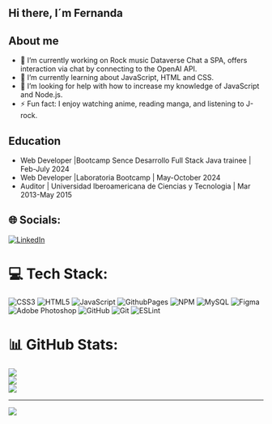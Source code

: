 ## Hi there, I´m Fernanda 

## About me
- 🔭 I’m currently working on Rock music Dataverse Chat a SPA, offers interaction via chat by connecting to the OpenAI API.
- 🌱 I’m currently learning about JavaScript, HTML and CSS.
- 🤔 I’m looking for help with how to increase my knowledge of JavaScript and Node.js.
- ⚡ Fun fact: I enjoy watching anime, reading manga, and listening to J-rock. 

## Education
- Web Developer |Bootcamp Sence Desarrollo Full Stack Java trainee | Feb-July 2024
- Web Developer |Laboratoria Bootcamp | May-October 2024
- Auditor | Universidad Iberoamericana de Ciencias y Tecnologia | Mar 2013-May 2015



## 🌐 Socials:
[![LinkedIn](https://img.shields.io/badge/LinkedIn-%230077B5.svg?logo=linkedin&logoColor=white)](https://linkedin.com/in//fernanda-alvarez-fronend-developer/) 

# 💻 Tech Stack:
![CSS3](https://img.shields.io/badge/css3-%231572B6.svg?style=for-the-badge&logo=css3&logoColor=white) ![HTML5](https://img.shields.io/badge/html5-%23E34F26.svg?style=for-the-badge&logo=html5&logoColor=white) ![JavaScript](https://img.shields.io/badge/javascript-%23323330.svg?style=for-the-badge&logo=javascript&logoColor=%23F7DF1E) ![GithubPages](https://img.shields.io/badge/github%20pages-121013?style=for-the-badge&logo=github&logoColor=white) ![NPM](https://img.shields.io/badge/NPM-%23CB3837.svg?style=for-the-badge&logo=npm&logoColor=white) ![MySQL](https://img.shields.io/badge/mysql-4479A1.svg?style=for-the-badge&logo=mysql&logoColor=white) ![Figma](https://img.shields.io/badge/figma-%23F24E1E.svg?style=for-the-badge&logo=figma&logoColor=white) ![Adobe Photoshop](https://img.shields.io/badge/adobe%20photoshop-%2331A8FF.svg?style=for-the-badge&logo=adobe%20photoshop&logoColor=white) ![GitHub](https://img.shields.io/badge/github-%23121011.svg?style=for-the-badge&logo=github&logoColor=white) ![Git](https://img.shields.io/badge/git-%23F05033.svg?style=for-the-badge&logo=git&logoColor=white) ![ESLint](https://img.shields.io/badge/ESLint-4B3263?style=for-the-badge&logo=eslint&logoColor=white)
# 📊 GitHub Stats:
![](https://github-readme-stats.vercel.app/api?username=AlvarezF7&theme=prussian&hide_border=false&include_all_commits=true&count_private=true)<br/>
![](https://github-readme-streak-stats.herokuapp.com/?user=AlvarezF7&theme=prussian&hide_border=false)<br/>
![](https://github-readme-stats.vercel.app/api/top-langs/?username=AlvarezF7&theme=prussian&hide_border=false&include_all_commits=true&count_private=true&layout=compact)

---
[![](https://visitcount.itsvg.in/api?id=AlvarezF7&icon=0&color=9)](https://visitcount.itsvg.in)

<!-- Proudly created with GPRM ( https://gprm.itsvg.in ) -->

<!-- 
 - 👯 I’m looking to collaborate on
 info creada con gprm dont forget
-->
